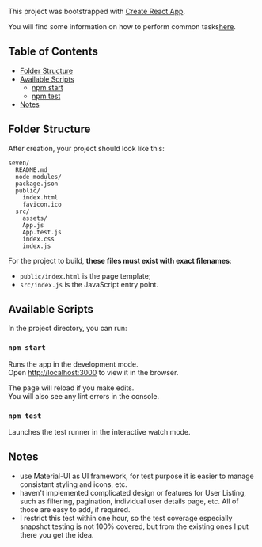 This project was bootstrapped with [Create React App](https://github.com/facebookincubator/create-react-app).

You will find some information on how to perform common tasks[here](https://github.com/facebookincubator/create-react-app/blob/master/packages/react-scripts/template/README.md).

## Table of Contents

* [Folder Structure](#folder-structure)
* [Available Scripts](#available-scripts)
  * [npm start](#npm-start)
  * [npm test](#npm-test)
* [Notes](#notes)

## Folder Structure

After creation, your project should look like this:

```
seven/
  README.md
  node_modules/
  package.json
  public/
    index.html
    favicon.ico
  src/
    assets/
    App.js
    App.test.js
    index.css
    index.js
```

For the project to build, **these files must exist with exact filenames**:

* `public/index.html` is the page template;
* `src/index.js` is the JavaScript entry point.

## Available Scripts

In the project directory, you can run:

### `npm start`

Runs the app in the development mode.<br>
Open [http://localhost:3000](http://localhost:3000) to view it in the browser.

The page will reload if you make edits.<br>
You will also see any lint errors in the console.

### `npm test`

Launches the test runner in the interactive watch mode.<br>

## Notes

* use Material-UI as UI framework, for test purpose it is easier to manage consistant styling and icons, etc.
* haven't implemented complicated design or features for User Listing, such as filtering, pagination, individual user details page, etc. All of those are easy to add, if required.
* I restrict this test within one hour, so the test coverage especially snapshot testing is not 100% covered, but from the existing ones I put there you get the idea.
